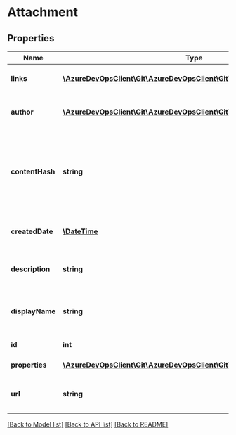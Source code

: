 # Attachment

## Properties
Name | Type | Description | Notes
------------ | ------------- | ------------- | -------------
**links** | [**\AzureDevOpsClient\Git\AzureDevOpsClient\Git\Model\ReferenceLinks**](ReferenceLinks.md) | Links to other related objects. | [optional] 
**author** | [**\AzureDevOpsClient\Git\AzureDevOpsClient\Git\Model\IdentityRef**](IdentityRef.md) | The person that uploaded this attachment. | [optional] 
**contentHash** | **string** | Content hash of on-disk representation of file content. Its calculated by the server by using SHA1 hash function. | [optional] 
**createdDate** | [**\DateTime**](\DateTime.md) | The time the attachment was uploaded. | [optional] 
**description** | **string** | The description of the attachment. | [optional] 
**displayName** | **string** | The display name of the attachment. Can&#39;t be null or empty. | [optional] 
**id** | **int** | Id of the attachment. | [optional] 
**properties** | [**\AzureDevOpsClient\Git\AzureDevOpsClient\Git\Model\PropertiesCollection**](PropertiesCollection.md) | Extended properties. | [optional] 
**url** | **string** | The url to download the content of the attachment. | [optional] 

[[Back to Model list]](../README.md#documentation-for-models) [[Back to API list]](../README.md#documentation-for-api-endpoints) [[Back to README]](../README.md)


